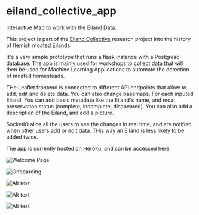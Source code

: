 # eiland_collective_app

Interactive Map to work with the Eiland Data. 

This project is part of the [Eiland Collective](https://eilands.design/) research project into the history of flemish moated Eilands. 

It's a very simple prototype that runs a flask instance with a Postgresql database.
The app is mainly used for workshops to collect data that will then be used for Machine Learning Applications to automate the detection of moated homesteads. 

THe Leaflet frontend is connected to different API endpoints that allow to add, edit and delete data. You can also change basemaps. For each inputed Eiland, You can add basic metadata like the Eiland's name, and moat preservation status (complete, incomplete, disapeared). You can also add a description of the Eiland, and add a picture. 

SocketIO allos all the users to see the changes in real time, and are notified when other users add or edit data. THis way an Eiland is less likely to be added twice. 

The app is currently hosted on Heroku, and can be accessed [here](https://eiland-collective-app.herokuapp.com/).


![Welcome Page](doc_images/onboarding0.png)

![Onboarding](doc_images/onboarding1.png)

![Alt text](doc_images/onboarding2.png)

![Alt text](doc_images/onboarding3.png)

![Alt text](doc_images\journey.gif)


